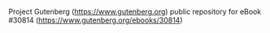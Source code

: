Project Gutenberg (https://www.gutenberg.org) public repository for eBook #30814 (https://www.gutenberg.org/ebooks/30814)
